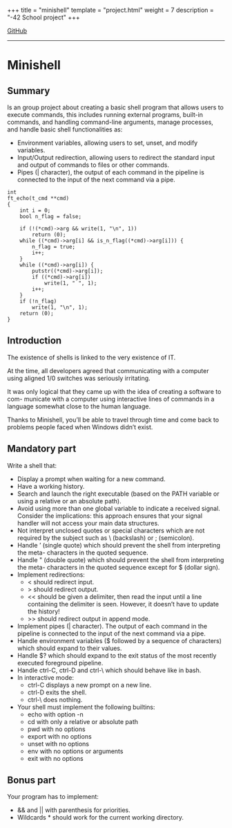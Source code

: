 +++
title = "minishell"
template = "project.html"
weight = 7
description = "-42 School project"
+++

<a target="blank" href="https://github.com/sebamiro/Minishell">GitHub</a>

---

# Minishell

## Summary

Is an group project about creating a basic shell program that allows users
to execute commands, this includes running external programs, built-in commands,
and handling command-line arguments, manage processes, and handle basic shell functionalities as:
- Environment variables, allowing users to set, unset, and modify variables.
- Input/Output redirection, allowing users to redirect the standard input and
  output of commands to files or other commands.
- Pipes (| character), the output of each command in the pipeline is
  connected to the input of the next command via a pipe.

```
int
ft_echo(t_cmd **cmd)
{
	int	i = 0;
	bool n_flag = false;

	if (!(*cmd)->arg && write(1, "\n", 1))
		return (0);
	while ((*cmd)->arg[i] && is_n_flag((*cmd)->arg[i])) {
		n_flag = true;
		i++;
	}
	while ((*cmd)->arg[i]) {
		putstr((*cmd)->arg[i]);
		if ((*cmd)->arg[i])
			write(1, " ", 1);
		i++;
	}
	if (!n_flag)
		write(1, "\n", 1);
	return (0);
}
```

## Introduction

The existence of shells is linked to the very existence of IT.

At the time, all developers agreed that communicating with a computer using aligned
1/0 switches was seriously irritating.

It was only logical that they came up with the idea of creating a software to com-
municate with a computer using interactive lines of commands in a language somewhat
close to the human language.

Thanks to Minishell, you’ll be able to travel through time and come back to problems
people faced when Windows didn’t exist.

## Mandatory part

Write a shell that:

- Display a prompt when waiting for a new command.
- Have a working history.
- Search and launch the right executable (based on the PATH variable or using a
relative or an absolute path).
- Avoid using more than one global variable to indicate a received signal. Consider
the implications: this approach ensures that your signal handler will not access your
main data structures.
- Not interpret unclosed quotes or special characters which are not required by the
subject such as \ (backslash) or ; (semicolon).
- Handle ’ (single quote) which should prevent the shell from interpreting the meta-
characters in the quoted sequence.
- Handle " (double quote) which should prevent the shell from interpreting the meta-
characters in the quoted sequence except for $ (dollar sign).
- Implement redirections:
  - < should redirect input.
  - \> should redirect output.
  - << should be given a delimiter, then read the input until a line containing the
delimiter is seen. However, it doesn’t have to update the history!
  - \>\> should redirect output in append mode.
- Implement pipes (| character). The output of each command in the pipeline is
connected to the input of the next command via a pipe.
- Handle environment variables ($ followed by a sequence of characters) which
should expand to their values.
- Handle $? which should expand to the exit status of the most recently executed
foreground pipeline.
- Handle ctrl-C, ctrl-D and ctrl-\ which should behave like in bash.
- In interactive mode:
  - ctrl-C displays a new prompt on a new line.
  - ctrl-D exits the shell.
  - ctrl-\ does nothing.
- Your shell must implement the following builtins:
  - echo with option -n
  - cd with only a relative or absolute path
  - pwd with no options
  - export with no options
  - unset with no options
  - env with no options or arguments
  - exit with no options

## Bonus part

Your program has to implement:
- && and || with parenthesis for priorities.
- Wildcards * should work for the current working directory.


